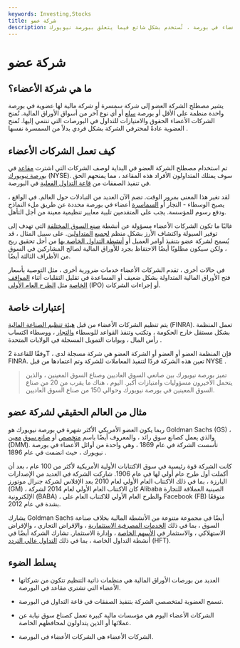 ```yaml
---
keywords: Investing,Stocks
title: شركة عضو
description: الشركات الأعضاء هي شركات أعضاء في بورصة ، تُستخدم بشكل شائع فيما يتعلق ببورصة نيويورك.
---
```


# شركة عضو
## ما هي شركة الأعضاء؟

يشير مصطلح الشركة العضو إلى شركة سمسرة أو شركة مالية لها عضوية في بورصة واحدة منظمة على الأقل أو بورصة [سلع](/commoditiesexchange) أو أي نوع آخر من أسواق الأوراق المالية. تُمنح الشركات الأعضاء الحقوق والامتيازات للتداول في البورصات التي تنتمي إليها. تُمنح العضوية عادةً لمحترفي الشركة بشكل فردي بدلاً من السمسرة نفسها .

## كيف تعمل الشركات الأعضاء

تم استخدام مصطلح الشركة العضو في البداية لوصف الشركات التي اشترت [مقاعد](/seat) في [بورصة نيويورك](/nyse) (NYSE). سوف يمتلك المتداولون الأفراد هذه المقاعد ، مما يمنحهم الحق في تنفيذ الصفقات من [قاعة التداول الفعلية](/trading_floor) في البورصة.

لقد تغير هذا المعنى بمرور الوقت. تضم الآن العديد من التبادلات حول العالم. في الواقع ، يصبح الوسطاء - التجار أو [السماسرة](/broker) أعضاء في بورصة محددة عن طريق ملء النماذج ودفع رسوم للمؤسسة. يجب على المتقدمين تلبية معايير تنظيمية معينة من أجل التأهل.

غالبًا ما تكون الشركات الأعضاء مسؤولة عن أنشطة [صنع السوق المختلفة](/marketmaker) التي تهدف إلى توفير السيولة واكتشاف الأرز بشكل منظم [لجميع](/pricediscovery) [المتداولين](/pricediscovery). على سبيل المثال ، قد يُسمح لشركة عضو بتنفيذ أوامر العميل أو [أنشطة التداول الخاصة بها](/proprietarytrading) من أجل تحقيق ربح ، ولكن سيكون مطلوبًا أيضًا الاحتفاظ بجرد للأوراق المالية لصالح المشاركين في السوق من الأطراف الثالثة أيضًا.

في حالات أخرى ، تقدم الشركات الأعضاء خدمات ضرورية أخرى ، مثل التوصية بأسعار فتح الأوراق المالية المتداولة بشكل ضعيف أو المساعدة في تقليل التقلبات أثناء [المواقف الخاصة](/special_situation) مثل [الطرح العام الأولي](/ipo) (IPO) أو إجراءات الشركات.

## إعتبارات خاصة

يتم تنظيم الشركات الأعضاء من قبل [هيئة تنظيم الصناعة المالية](/finra) (FINRA). تعمل المنظمة بشكل مستقل خارج الحكومة ، وتكتب وتنفذ القواعد للوسطاء [والتجار](/broker-dealer) ، ووسطاء اكتساب رأس المال ، وبوابات التمويل المسجلة في الولايات المتحدة .

وفقًا للقاعدة 2T ، فإن المنظمة العضو أو العضو أو الشركة العضو هي شركة مسجلة لدى FINRA. تعين هذه الشركة فردًا لتنفيذ المعاملات للشركة وتم اعتمادها من قبل NYSE .

> تميز بورصة نيويورك بين صانعي السوق العاديين وصناع السوق المعينين ، والذين يتحمل الأخيرون مسؤوليات وامتيازات أكبر. اليوم ، هناك ما يقرب من 20 من صناع السوق المعينين في بورصة نيويورك وحوالي 150 من صناع السوق العاديين.

>

## مثال من العالم الحقيقي لشركة عضو

ربما يكون العضو الأمريكي الأكثر شهرة في بورصة نيويورك هو Goldman Sachs (GS) ، والذي يعمل كصانع سوق رائد ، والمعروف أيضًا باسم [متخصص](/specialistfirm) أو [صانع سوق](/designated-market-maker-dmm) [معين](/designated-market-maker-dmm) (DMM). تأسست الشركة في عام 1869 ، وهي واحدة من أوائل الأعضاء في بورصة نيويورك ، حيث انضمت في عام 1896 .

كانت الشركة قوة رئيسية في سوق الاكتتابات الأولية الأمريكية لأكثر من 100 عام ، بعد أن أكملت أول طرح عام أولي لها في عام 1906. شاركت الشركة في العديد من الإصدارات البارزة ، بما في ذلك الاكتتاب العام الأولي لعام 2010 بعد الإفلاس لشركة جنرال موتورز (GM) ، كان الاكتتاب العام الأولي لعام 2014 لشركة Alibaba الصينية العملاقة للتجارة الإلكترونية (BABA) ، والطرح العام الأولي للاكتتاب العام على Facebook (FB) متوقعًا بشدة في عام 2012.

يشارك Goldman Sachs أيضًا في مجموعة متنوعة من الأنشطة المالية بخلاف صناعة السوق ، بما في ذلك [الخدمات المصرفية الاستثمارية](/investment-banking) ، والإقراض التجاري ، والإقراض الاستهلاكي ، والاستثمار في [الأسهم الخاصة](/privateequity) ، وإدارة الاستثمار. تشارك الشركة أيضًا في أنشطة التداول الخاصة ، بما في ذلك [التداول عالي التردد](/high-frequency-trading) (HFT).

## يسلط الضوء

- العديد من بورصات الأوراق المالية هي منظمات ذاتية التنظيم تتكون من شركاتها الأعضاء التي تشتري مقاعد في البورصة.

- تسمح العضوية لمتخصصي الشركة بتنفيذ الصفقات في قاعة التداول في البورصة.

- الشركات الأعضاء اليوم هي مؤسسات مالية كبيرة تعمل كصناع سوق نيابة عن عملائها أو الذين يتداولون لمحافظهم الخاصة.

- الشركات الأعضاء هي الشركات الأعضاء في البورصة.

